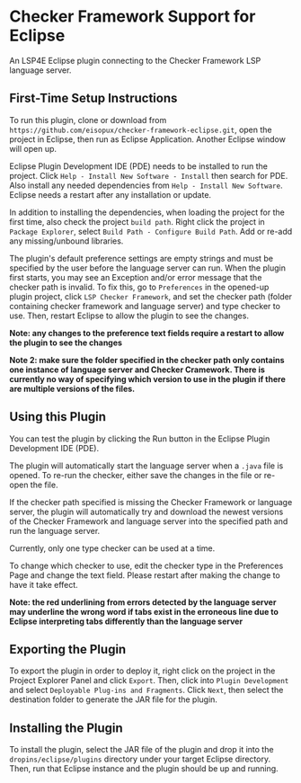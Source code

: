 # Checker Framework Support for Eclipse
An LSP4E Eclipse plugin connecting to the Checker Framework LSP language server.

## First-Time Setup Instructions
To run this plugin, clone or download from `https://github.com/eisopux/checker-framework-eclipse.git`, open the project in Eclipse, then run as Eclipse Application. Another Eclipse window will open up. 

Eclipse Plugin Development IDE (PDE) needs to be installed to run the project. Click `Help - Install New Software - Install` then search for PDE. Also install any needed dependencies from `Help - Install New Software`. Eclipse needs a restart after any installation or update.

In addition to installing the dependencies, when loading the project for the first time, also check the project `build path`. Right click the project in `Package Explorer`, select `Build Path - Configure Build Path`. Add or re-add any missing/unbound libraries.

The plugin's default preference settings are empty strings and must be specified by the user before the language server can run. When the plugin first starts, you may see an Exception and/or error message that the checker path is invalid. To fix this, go to `Preferences` in the opened-up plugin project, click `LSP Checker Framework`, and set the checker path (folder containing checker framework and language server) and type checker to use. Then, restart Eclipse to allow the plugin to see the changes.

**Note: any changes to the preference text fields require a restart to allow the plugin to see the changes**

**Note 2: make sure the folder specified in the checker path only contains one instance of language server and Checker Cramework. There is currently no way of specifying which version to use in the plugin if there are multiple versions of the files.**

## Using this Plugin

You can test the plugin by clicking the Run button in the Eclipse Plugin Development IDE (PDE).

The plugin will automatically start the language server when a `.java` file is opened. To re-run the checker, either save the changes in the file or re-open the file.

If the checker path specified is missing the Checker Framework or language server, the plugin will automatically try and download the newest versions of the Checker Framework and language server into the specified path and run the language server.

Currently, only one type checker can be used at a time.

To change which checker to use, edit the checker type in the Preferences Page and change the text field. Please restart after making the change to have it take effect.

**Note: the red underlining from errors detected by the language server may underline the wrong word if tabs exist in the erroneous line due to Eclipse interpreting tabs differently than the language server**

## Exporting the Plugin

To export the plugin in order to deploy it, right click on the project in the Project Explorer Panel and click `Export`. Then, click into `Plugin Development` and select `Deployable Plug-ins and Fragments`. Click `Next`, then select the destination folder to generate the JAR file for the plugin.

## Installing the Plugin

To install the plugin, select the JAR file of the plugin and drop it into the `dropins/eclipse/plugins` directory under your target Eclipse directory. Then, run that Eclipse instance and the plugin should be up and running.
